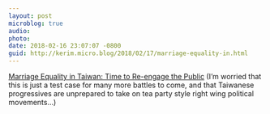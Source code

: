 ```yaml
---
layout: post
microblog: true
audio: 
photo: 
date: 2018-02-16 23:07:07 -0800
guid: http://kerim.micro.blog/2018/02/17/marriage-equality-in.html
---
```

[Marriage Equality in Taiwan: Time to Re-engage the Public](http://www.ketagalanmedia.com/2018/02/15/marriage-equality-taiwan-time-re-engage-public/?utm_content=buffere2b60&utm_medium=social&utm_source=facebook.com&utm_campaign=buffer) (I’m worried that this is just a test case for many more battles to come, and that Taiwanese progressives are unprepared to take on tea party style right wing political movements…)
